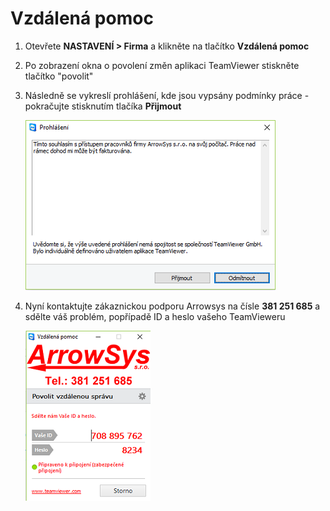 # Vzdálená pomoc

1. Otevřete **NASTAVENÍ > Firma** a klikněte na tlačítko **Vzdálená pomoc**
2. Po zobrazení okna o povolení změn aplikaci TeamViewer stiskněte tlačítko "povolit"
3. Následně se vykreslí prohlášení, kde jsou vypsány podmínky práce - pokračujte stisknutím tlačíka **Přijmout**

   ![](img/support1.png)

4. Nyní kontaktujte zákaznickou podporu Arrowsys na čísle **381 251 685** a sdělte váš problém, popřípadě ID a heslo vašeho TeamVieweru

   ![](img/support2.png)

